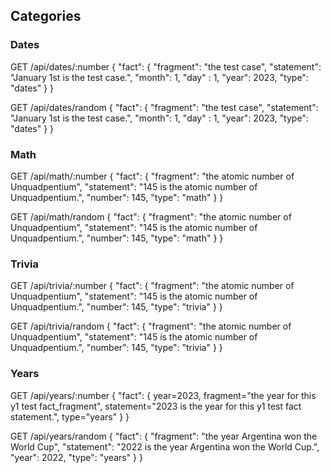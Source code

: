 <!-- API Documentation - Comment for testing purposes -->

## Categories

### Dates


GET /api/dates/:number
{
  "fact": {
    "fragment": "the test case",
    "statement": "January 1st is the test case.",
    "month": 1,
    "day" : 1,
    "year": 2023,
    "type": "dates"
  }
}

GET /api/dates/random
{
  "fact": {
    "fragment": "the test case",
    "statement": "January 1st is the test case.",
    "month": 1,
    "day" : 1,
    "year": 2023,
    "type": "dates"
  }
}


### Math


GET /api/math/:number
{
  "fact": {
    "fragment": "the atomic number of Unquadpentium",
    "statement": "145 is the atomic number of Unquadpentium.",
    "number": 145,
    "type": "math"
  }
}

GET /api/math/random
{
  "fact": {
    "fragment": "the atomic number of Unquadpentium",
    "statement": "145 is the atomic number of Unquadpentium.",
    "number": 145,
    "type": "math"
  }
}


### Trivia


GET /api/trivia/:number
{
  "fact": {
    "fragment": "the atomic number of Unquadpentium",
    "statement": "145 is the atomic number of Unquadpentium.",
    "number": 145,
    "type": "trivia"
  }
}

GET /api/trivia/random
{
  "fact": {
    "fragment": "the atomic number of Unquadpentium",
    "statement": "145 is the atomic number of Unquadpentium.",
    "number": 145,
    "type": "trivia"
  }
}


### Years


GET /api/years/:number
{
  "fact": {
    year=2023,
    fragment="the year for this y1 test fact_fragment",
    statement="2023 is the year for this y1 test fact statement.",
    type="years"
  }
}

GET /api/years/random
{
  "fact": {
    "fragment": "the year Argentina won the World Cup",
    "statement": "2022 is the year Argentina won the World Cup.",
    "year": 2022,
    "type": "years"
  }
}
